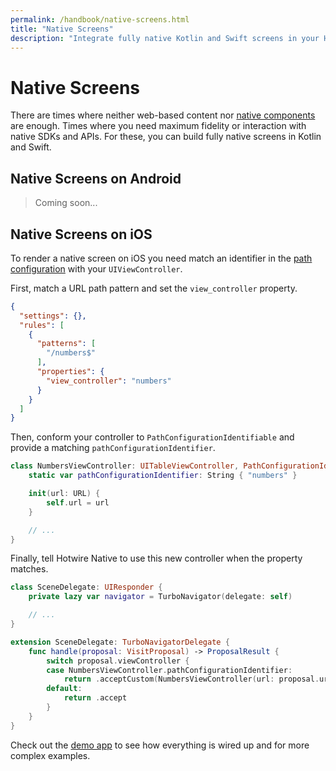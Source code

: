 ```yaml
---
permalink: /handbook/native-screens.html
title: "Native Screens"
description: "Integrate fully native Kotlin and Swift screens in your Hotiwre Native app."
---
```


# Native Screens

There are times where neither web-based content nor [native components](/handbook/native-components) are enough. Times where you need maximum fidelity or interaction with native SDKs and APIs. For these, you can build fully native screens in Kotlin and Swift.

## Native Screens on Android

> Coming soon...

## Native Screens on iOS

To render a native screen on iOS you need match an identifier in the [path configuration](/handbook/path-configuration) with your `UIViewController`.

First, match a URL path pattern and set the `view_controller` property.

```json
{
  "settings": {},
  "rules": [
    {
      "patterns": [
        "/numbers$"
      ],
      "properties": {
        "view_controller": "numbers"
      }
    }
  ]
}
```

Then, conform your controller to `PathConfigurationIdentifiable` and provide a matching `pathConfigurationIdentifier`.

```swift
class NumbersViewController: UITableViewController, PathConfigurationIdentifiable {
    static var pathConfigurationIdentifier: String { "numbers" }

    init(url: URL) {
        self.url = url
    }

    // ...
}
```

Finally, tell Hotwire Native to use this new controller when the property matches.

```swift
class SceneDelegate: UIResponder {
    private lazy var navigator = TurboNavigator(delegate: self)

    // ...
}

extension SceneDelegate: TurboNavigatorDelegate {
    func handle(proposal: VisitProposal) -> ProposalResult {
        switch proposal.viewController {
        case NumbersViewController.pathConfigurationIdentifier:
            return .acceptCustom(NumbersViewController(url: proposal.url))
        default:
            return .accept
        }
    }
}
```

Check out the [demo app](#) to see how everything is wired up and for more complex examples.

